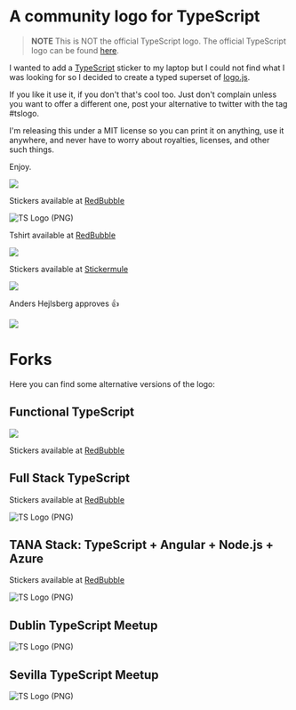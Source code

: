 A community logo for TypeScript 
================================

> **NOTE** This is NOT the official TypeScript logo. The official TypeScript logo can be found [here](https://github.com/Microsoft/TypeScript/blob/master/doc/logo.svg).

I wanted to add a [TypeScript](http://www.typescriptlang.org/) sticker to my laptop but I could not find what I was looking for so I decided to create a typed superset of [logo.js](https://github.com/voodootikigod/logo.js).

If you like it use it, if you don't that's cool too. Just don't complain unless you want to offer a different one, post your alternative to twitter with the tag #tslogo.

I'm releasing this under a MIT license so you can print it on anything, use it anywhere, and never have to worry about royalties, licenses, and other such things.

Enjoy.

![](ts.png)

Stickers available at [RedBubble](http://www.redbubble.com/people/owerreloaded/works/17165938-typescript?p=sticker)

![TS Logo (PNG)](stickers/sticker.jpg)

Tshirt available at [RedBubble](http://www.redbubble.com/people/owerreloaded/works/17165938-typescript?p=triblend-tee&style=triblend-tee&body_color=black_triblend&print_location=front)

![](https://raw.githubusercontent.com/remojansen/logo.ts/master/stickers/tshirt.jpg)

Stickers available at [Stickermule](https://www.stickermule.com/marketplace/10074-typescript)

![](https://d21ii91i3y6o6h.cloudfront.net/gallery_images/from_proof/10074/large/1455714081/typescript.png)

Anders Hejlsberg approves :+1:

![](https://raw.githubusercontent.com/remojansen/logo.ts/master/stickers/Screen%20Shot%202016-03-31%20at%2000.05.02.png)

# Forks
Here you can find some alternative versions of the logo:

## Functional TypeScript
![](https://raw.githubusercontent.com/remojansen/logo.ts/master/stickers/fp.png)

Stickers available at [RedBubble](https://www.redbubble.com/people/owerreloaded/works/22702423-functional-programming-typescript?asc=u&p=sticker&size=small)

## Full Stack TypeScript

Stickers available at [RedBubble](https://www.redbubble.com/people/owerreloaded/works/26822909-full-stack-typescript)

![TS Logo (PNG)](stickers/fs_ts.png)

## TANA Stack: TypeScript + Angular + Node.js + Azure

Stickers available at [RedBubble](https://www.redbubble.com/people/owerreloaded/works/26835502-tana-stack-typescript-angular-node-js-and-azure)

![TS Logo (PNG)](stickers/tana_ts.png)

## Dublin TypeScript Meetup

![TS Logo (PNG)](stickers/dublin_typescript.png)

## Sevilla TypeScript Meetup

![TS Logo (PNG)](stickers/sevilla_sqv_typescript.png)

